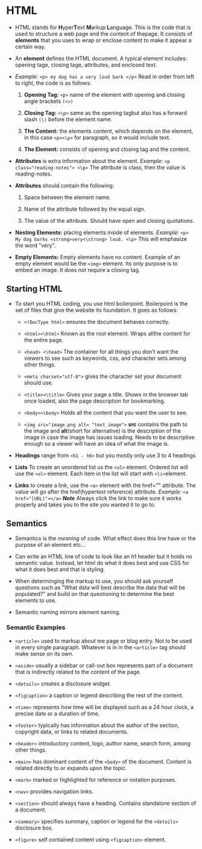 # HTML

- HTML stands for **H**yper**T**ext **M**arkup **L**anguage. This is the code that is used to structure a web page and the content of thepage. It consists of **elements** that you uses to wrap or enclose content to make it appear a certain way.

- An **element** defines the HTML document. A typical element includes: opening tage, closing tage, attributes, and enclosed text.

- *Example:* ```<p> my dog has a very loud bark </p>``` Read in order from left to right, the code is as follows:

    1. **Opening Tag:** ```<p>``` name of the element with opening and closing angle brackets ```(<>)```

    2. **Closing Tag:** ```<\p>``` same as the opening tagbut also has a forward slash ```(\)``` before the element name.

    3. **The Content:** the elements content, which depends on the element, in this case ```<p><\p>``` for paragraph, so it would include text.

    4. **The Element:** consists of opening and closing tag and the content.

- **Attributes** is extra information about the element. *Example:* ```<p class="reading-notes"> <\p>``` The attribute is class, then the value is reading-notes.

- **Attributes** should contain the following:
    1. Space between the element name.

    2. Name of the attribute followed by the equal sign.

    3. The value of the attribute. Should have open and closing quotations.

- **Nesting Elements:** placing elements inside of elements. *Example:* ```<p> My dog barks <strong>very<\strong> loud. <\p>``` This will emphasize the word "very".

- **Empty Elements:** Empty elements have no content. Example of an empty element would be the ```<img>``` element. Its only purpose is to embed an image. It does not require a closing tag. 

## Starting HTML

- To start you HTML coding, you use html boilerpoint. Boilerpoint is the set of files that give the website its foundation. It goes as follows:

  - ```<!DocType html>``` ensures the document behaves correctly.

  - ```<html><\html>``` Known as the root element. Wraps allthe content for the entire page.

  - ```<head> <\head>``` The container for all things you don't want the viewers to see such as keywords, css, and character sets among other things. 

  - ```<meta charset="utf-8">``` gives the character set your document should use.

  - ```<title><\title>``` Gives your page a title. Shows in the browser tab once loaded, also the page description for bookmarking.

  - ```<body><\body>``` Holds all the content that you want the user to see.

  - ```<img src="image.png alt= "test image">``` **src** contains the path to the image and **alt**(short for alternative) is the description of the image in case the image has issues loading. Needs to be descriptive enough so a viewer will have an idea of what the image is.

- **Headings** range from ```<h1 - h6>``` but you mostly only use 3 to 4 headings

- **Lists** To create an unordered list us the ```<ul>``` element. Ordered list will use the ```<ol>``` element. Each item in the list will start with ```<li>```element.

- **Links** to create a link, use the ```<a>``` element with the href="" attribute. The value will go after the href(hypertext reference) attribute. *Example:* ```<a href="[URL]"></a>``` **_Note_** Always click the link to make sure it works properly and takes you to the site you wanted it to go to.

## Semantics

- Semantics is the *meaning* of code. What effect does this line have or the purpose of an element etc...

- Can write an HTML line of code to look like an h1 header but it holds no semantic value. Instead, let html do what it does best and use CSS for what it does best and that is styling.

- When determinging the markup to use, you should ask yourself questions such as "What data will best describe the data that will be populated?" and build on that questioning to determine the best elements to use.

- Semantic naming mirrors element naming.

### Semantic Examples

- ```<article>``` used to markup about me page or blog entry. Not to be used in every single paragraph. Whatever is in in the ```<article>``` tag should make sense on its own.

- ```<aside>``` usually a sidebar or call-out box represents part of a document that is indirectly related to the content of the page.

- ```<details>``` creates a disclosure widget.

- ```<figcaption>``` a caption or legend describing the rest of the content.

- ```<time>``` represents how time will be displayed such as a 24 hour clock, a precise date or a duration of time.

- ```<footer>``` typically has information about the author of the section, copyright data, or links to related documents.

- ```<header>``` introductory content, logo, author name, search form, among other things.

- ```<main>``` has dominant content of the ```<body>``` of the document. Content is related directly to or expands upon the topic.

- ```<mark>``` marked or highlighted for reference or notation purposes.

- ```<nav>``` provides navigation links.

- ```<section>``` should always have a heading. Contains standalone section of a document.

- ```<summary>``` specifies summary, caption or legend for the ```<details>``` disclosure box.

- ```<figure>``` self contained content using ```<figcaption>``` element.